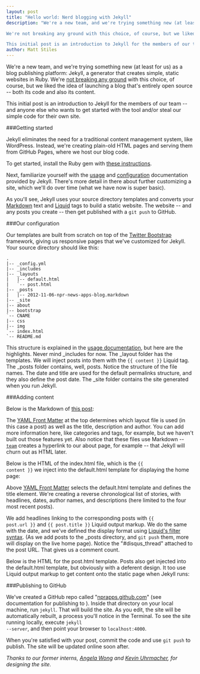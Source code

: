 ```yaml
---
layout: post
title: "Hello world: Nerd blogging with Jekyll"
description: "We're a new team, and we're trying something new (at least for us) as a blog publishing platform: Jekyll, a generator that creates simple, static websites in Ruby. <br><br>

We're not breaking any ground with this choice, of course, but we liked the idea of launching a blog that's entirely open source — both its code and also its content.<br><br>

This initial post is an introduction to Jekyll for the members of our team -- and anyone else who wants to get started with the tool and/or steal our simple code for their own site."
author: Matt Stiles
---
```

We're a new team, and we're trying something new (at least for us) as a blog publishing platform: Jekyll, a generator that creates simple, static websites in Ruby. We're [not breaking any ground](http://developmentseed.org/blog/2011/09/09/jekyll-github-pages/) with this choice, of course, but we liked the idea of launching a blog that's entirely open source -- both its code and also its content. 

This initial post is an introduction to Jekyll for the members of our team -- and anyone else who wants to get started with the tool and/or steal our simple code for their own site. 

###Getting started

Jekyll eliminates the need for a traditional content management system, like WordPress. Instead, we're creating plain-old HTML pages and serving them from GitHub Pages, where we host our blog code.

To get started, install the Ruby gem with [these instructions](https://github.com/mojombo/jekyll/wiki/install). 

Next, familiarize yourself with the [usage](https://github.com/mojombo/jekyll/wiki/Usage) and [configuration](https://github.com/mojombo/jekyll/wiki/Configuration) documentation provided by Jekyll. There's more detail in there about further customizing a site, which we'll do over time (what we have now is super basic). 

As you'll see, Jekyll uses your source directory templates and converts your [Markdown](http://daringfireball.net/projects/markdown/syntax) text and [Liquid](https://github.com/Shopify/liquid/wiki/Liquid-for-Designers) tags to build a static website. The website -- and any posts you create -- then get published with a <code>git push</code> to GitHub.

###Our configuration

Our templates are built from scratch on top of the [Twitter Bootstrap](http://twitter.github.com/bootstrap/) framework, giving us responsive pages that we've customized for Jekyll. Your source directory should like this:

	.
	|-- _config.yml
	|-- _includes
	|-- _layouts
	|   |-- default.html
	|   `-- post.html
	|-- _posts
	|   |-- 2012-11-06-npr-news-apps-blog.markdown
	|-- _site
	|-- about
	|-- bootstrap
	`-- CNAME
	|-- css
	|-- img
	`-- index.html
	`-- README.md

This structure is explained in the [usage documentation](https://github.com/mojombo/jekyll/wiki/Usage), but here are the highlights. Never mind &#95;includes for now. The &#95;layout folder has the templates. We will inject posts into them with the <code>&#123;&#123; content &#125;&#125;</code> Liquid tag. The &#95;posts folder contains, well, posts. Notice the structure of the file names. The date and title are used for the default permalinks structure, and they also define the post date. The &#95;site folder contains the site generated when you run Jekyll.

###Adding content

Below is the Markdown of [this post](http://blog.apps.npr.org/2012/09/17/npr-news-apps-blog.html): 

<script src="https://gist.github.com/3745792.js?file=post">
</script> 

The [YAML Front Matter](http://github.com/mojombo/jekyll/wiki/YAML-Front-Matter) at the top determines which layout file is used (in this case a post) as well as the title, description and author. You can add more information here, like categories and tags, for example, but we haven't built out those features yet. Also notice that these files use Markdown -- <code>[team](/about/)</code> creates a hyperlink to our about page, for example -- that Jekyll will churn out as HTML later.

Below is the HTML of the index.html file, which is the <code>&#123;&#123; content &#125;&#125;</code> we inject into the default.html template for displaying the home page:

<script src="https://gist.github.com/3745411.js?file=index.html">
</script>

Above [YAML Front Matter](http://github.com/mojombo/jekyll/wiki/YAML-Front-Matter) selects the default.html template and defines the title element. We're creating a reverse chronological list of stories, with headlines, dates, author names, and descriptions (here limited to the four most recent posts).

We add headlines linking to the corresponding posts with <code>&#123;&#123; post.url &#125;&#125;</code> and <code>&#123;&#123; post.title &#125;&#125;</code> Liquid output markup. We do the same with the date, and we've defined the display format using [Liquid's filter syntax](http://liquid.rubyforge.org/classes/Liquid/StandardFilters.html#M000012). (As we add posts to the &#95;posts directory, and <code>git push</code> them, more will display on the live home page). Notice the "#disqus_thread" attached to the post URL. That gives us a comment count. 

Below is the HTML for the post.html template. Posts also get injected into the default.html template, but obviously with a deferent design. It too use Liquid output markup to get content onto the static page when Jekyll runs: 

<script src="https://gist.github.com/3757582.js?file=post.html">
</script>

###Publishing to GitHub

We've created a GitHub repo called "[nprapps.github.com](https://github.com/nprapps/nprapps.github.com)" (see documentation for publishing to ). Inside that directory on your local machine, run <code>jekyll</code>. That will build the site. As you edit, the site will be automatically rebuilt, a process you'll notice in the Terminal. To see the site running locally, execute <code>jekyll --server</code>, and then point your browser to <code>localhost:4000</code>. 

When you're satisfied with your post, commit the code and use <code>git push</code> to publish. The site will be updated online soon after.

<em>Thanks to our former interns, <a href="http://twitter.com/afwong">Angela Wong</a> and <a href="http://twitter.com/KevinUhrm">Kevin Uhrmacher</a>, for designing the site.</em> 